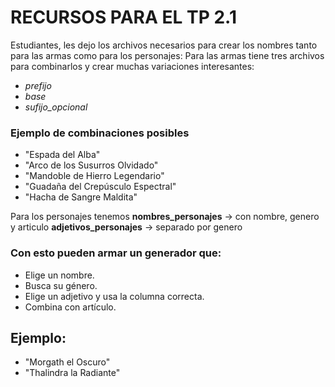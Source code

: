 # RECURSOS PARA EL TP 2.1

Estudiantes, les dejo los archivos necesarios para crear los nombres tanto para las armas como para los personajes:
Para las armas tiene tres archivos para combinarlos y crear muchas variaciones interesantes:
- _prefijo_
- _base_
- _sufijo_opcional_

### Ejemplo de combinaciones posibles

- "Espada del Alba"
- "Arco de los Susurros Olvidado"
- "Mandoble de Hierro Legendario"
- "Guadaña del Crepúsculo Espectral"
- "Hacha de Sangre Maldita"


Para los personajes tenemos 
**nombres_personajes** -> con nombre, genero y articulo
**adjetivos_personajes** -> separado por genero

### Con esto pueden armar un generador que:

- Elige un nombre.
- Busca su género.
- Elige un adjetivo y usa la columna correcta.
- Combina con artículo.

## Ejemplo:
- "Morgath el Oscuro"
- "Thalindra la Radiante"